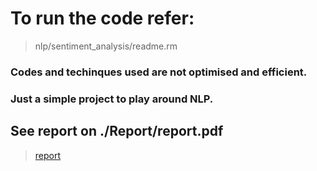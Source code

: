 # To run the code refer: 
>nlp/sentiment_analysis/readme.rm

### Codes and techinques used are not optimised and efficient. 
### Just a simple project to play around NLP. 

## See report on ./Report/report.pdf    
>[report](https://github.com/Ashok314/nlp/blob/master/Report/Report.pdf) 